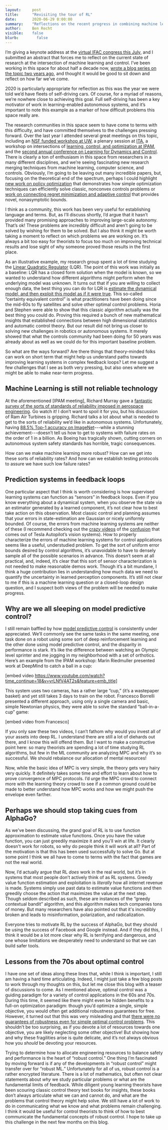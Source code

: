 ```yaml
---
layout:     post
title:      "Revisiting the tour of RL"
date:       2020-06-29 0:00:00
summary:    "Reflections on the recent progress in combining machine learning and control theory to build safe, agile, and autonomous systems."
author:     Ben Recht
visible:    false
blurb: 		  false
---
```


I’m giving a keynote address at the [virtual IFAC congress this July](https://www.ifac2020.org/), and I submitted an abstract that forces me to reflect on the current state of research at the intersection of machine learning and control. I’ve been working in this space for about half a decade now, [wrote a blog series on the topic two years ago](https://www.argmin.net/2018/06/25/outsider-rl/), and thought it would be good to sit down and reflect on how far we’ve come.

2020 is particularly appropriate for reflection as this was the year we were told we’d have fleets of self-driving cars. Of course, for a myriad of reasons, we’re nowhere close to achieving this goal. Full self-driving has been a key motivator of work in learning-enabled autonomous systems, and it’s important to note this example as a marker of how difficult problems this space really are.

The research communities in this space seem to have come to terms with this difficulty, and have committed themselves to the challenges pressing forward. Over the last year I attended several great meetings on this topic, including an [NSF funded workshop at UW](https://ajwagen.github.io/adsi_learning_and_control/), a plenary session at [ITA](https://ita.ucsd.edu/ws/), a workshop on intersections of [learning, control, and optimization at IPAM](https://www.ipam.ucla.edu/programs/workshops/intersections-between-control-learning-and-optimization/?tab=overview), and the [second annual conference on Learning for Dynamics and Control](https://sites.google.com/berkeley.edu/l4dc/home). There is clearly a ton of enthusiasm in this space from researchers in a many different disciplines, and we’re seeing fascinating new research merging techniques from machine learning, computer science, and controls. Obviously, I’m going to be leaving out many incredible papers, but, focusing on the theoretical end of the spectrum, perhaps I could highlight [new work on policy optimization](https://arxiv.org/abs/1912.11899) that demonstrates how simple optimization techniques can efficiently solve classic, nonconvex controls problems or [work on connecting regret minimization and adaptive control](https://arxiv.org/abs/1902.08721) that provides novel, nonasymptotic bounds.

I think as a community, this work has been very useful for establishing language and terms. But, as I’ll discuss shortly, I’d argue that it hasn’t provided many promising approaches to improving large-scale autonomy. That’s ok! These problems are incredibly difficult and aren’t going to be solved by wishing for them to be solved. But I also think it might be worth taking a moment to reflect on which problems we are working on. It’s always a bit too easy for theorists to focus too much on improving technical results and lose sight of why someone proved those results in the first place.

As an illustrative example, my research group spent a lot of time studying the [Linear Quadratic Regulator](http://www.argmin.net/2018/02/08/lqr/) (LQR). The point of this work was initially as a baseline: LQR has a closed form solution when the model is known, so we wanted to understand how different algorithms might perform when the underlying model was unknown. It turns out that if you are willing to collect enough data, the best thing you can do for LQR is [estimate the dynamical model, and then exploit this model as if it were true](https://arxiv.org/abs/1902.07826). This so-called “certainty equivalent control” is what practitioners have been doing since the mid-60s to fly satellites and solve other optimal control problems. Horia and Stephen were able to show that this classic algorithm actually was the best thing you could do. Proving this required a bunch of new mathematical insights that established connections between high dimensional statistics and automatic control theory. But our result did not bring us closer to solving new challenges in robotics or autonomous systems. It merely showed that what the controls community had been doing for 50 years was already about as well as we could do for this important baseline problem.

So what are the ways forward? Are there things that theory-minded folks can work on short term that might help us understand paths towards improving learning systems in complex feedback loops? Let me suggest a few challenges that I see as both very pressing, but also ones where we might be able to make near-term progress.

## Machine Learning is still not reliable technology

At the aforementioned [IPAM meeting], Richard Murray gave a [fantastic survey of the sorts of standards of reliability imposed in aerospace engineering](https://www.youtube.com/watch?v=Wi8Y---ce28). Go watch it! I don’t want to spoil it for you, but his discussion of Ram Air Turbines is gripping. Richard talks a lot about what is needed to get to the sorts of reliability we’d like in autonomous systems. Unfortunately, having [88.5% Top-1 accuracy on ImageNet](https://arxiv.org/abs/2003.08237)---while a stunning achievement---doesn’t tell us how to get to systems with failure rates on the order of 1 in a billion. As Boeing has tragically shown, cutting corners on autonomous system safety standards has horrible, tragic consequences.

How can we make machine learning more robust? How can we get into these sorts of reliability rates? And how can we establish testing protocols to assure we have such low failure rates?

## Prediction systems in feedback loops

One particular aspect that I think is worth considering is how supervised learning systems can function as “sensors” in feedback loops. Even if you know everything about a dynamical system, when you observe the state via an estimator generated by a learned component, it’s not clear how to best take action on this observation. Most classic control and planning assumes that your errors in state-estimation are Gaussian or nicely uniformly bounded. Of course, the errors from machine learning systems are neither of these (I recommend checking out the [crazy videos](https://youtu.be/A0cb7wZVFf4) of the [confusion](https://twitter.com/greentheonly/status/1130956365063761920) that comes out of Tesla Autopilot’s vision systems). How to properly characterize the errors of machine learning systems for control applications seems like a useful, understudied problem. To get the sort of uniform error bounds desired by control algorithms, it’s unavoidable to have to densely sample all of the possible scenarios in advance. This doesn’t seem at all practical, and, indeed, it’s clear that this sort of sensor characterization is not needed to make reasonable demos work. Though it’s a bit mundane, I think a huge contribution lies in understanding how much data we need to quantify the uncertainty in learned perception components. It’s still not clear to me if this is a machine learning question or a closed-loop design question, and I suspect both views of the problem will be needed to make progress.

## Why are we all sleeping on model predictive control?

I still remain baffled by how [model predictive control](http://www.argmin.net/2018/05/02/adp/) is consistently under appreciated. We’ll commonly see the same tasks in the same meeting, one task done on a robot using some sort of deep reinforcement learning and the other done using model predictive control, and the disparity in performance is stark. It’s like the difference between watching an Olympic level sprinter and me jogging in my neighborhood with a set of orthotics. Here’s an example from the IPAM workshop: Marin Riedmuller presented work at DeepMind to catch a ball in a cup:

[embed video https://www.youtube.com/watch?time_continue=18&v=yrLNfV4AT2s&feature=emb_title]

This system uses two cameras, has a rather large “cup,” (it’s a wastepaper basket) and yet still takes 3 days to train on the robot. Francesco Borrelli presented a different approach, using only a single camera and basic, simple Newtonian physics, they were able to solve the standard “ball-in-a-cup” game:

[embed video from Francesco]

If you only saw these two videos, I can’t fathom why would you invest all of your assets into deep RL. I understand there are still a lot of diehards out there, and I know this will offend them. But I want to make a constructive point here: so many theorists are spending a lot of time studying RL algorithms, but few in the ML community are analyzing MPC and why it’s so successful. We should rebalance our allocation of mental resources!

Now, while the basic idea of MPC is very simple, the theory gets very hairy very quickly. It definitely takes some time and effort to learn about how to prove convergence of MPC protocols. I’d urge the MPC crowd to connect more with the learning theory crowd to see if a common ground could be made to better understand how MPC works and how we might push the envelope even farther.

## Perhaps we should stop taking cues from AlphaGo?

As we've been discussing, the grand goal of RL is to use function approximation to estimate value functions. Once you have the value function, you can just greedily maximize it and you'll win at life. It clearly doesn't work for robots, so why do people think it will work at all? Part of the motivation is that this has been used successfully to solve Go. But at some point I think we all have to come to terms with the fact that games are not the real world.

Now, I’d actually argue that RL _does_ work in the real world, but it’s in systems that most people don’t actively think of as RL systems. Greedy value function estimation and exploitation is *literally* how all internet revenue is made. Systems simply use past data to estimate value functions and then greedily choose the action that maximizes the value at the next step. Though seldom described as such, these are instances of the “greedy contextual bandit” algorithm, and this algorithm makes tech companies tons of money. But many researchers have also pointed out that it's incredibly broken and leads to misinformation, polarization, and radicalization.

Everyone tries to motivate RL by the success of AlphaGo, but they should be using the success of Facebook and Google instead. And if they did this, I think it would be a lot more clear why RL is terrifying and dangerous, and one whose limitations we desperately need to understand so that we can build safer tools.

## Lessons from the 70s about optimal control

I have one set of ideas along these lines that, while I think is important, I still am having a hard time articulating. Indeed, I might just take a few blog posts to work through my thoughts on this, but let me close this blog with a teaser of discussions to come. As I mentioned above, optimal control was a guiding paradigm for a variety of control applications in the 60s and 70s. During this time, it seemed like there might even be hidden benefits to a full-on optimization paradigm: though you’d optimize a single, simple objective, you would often get additional robustness guarantees for free. However, it turned out that this was very misleading and that [there were no guarantees of robustness even for simple optimal control problems](https://ieeexplore.ieee.org/document/1101812). This shouldn’t be too surprising, as if you devote a lot of resources towards one objective, you are likely neglecting some other objective! But showing how and why these fragilities arise is quite delicate, and it’s not always obvious how you _should_ be devoting your resources.

Trying to determine how to allocate engineering resources to balance safety and performance is the heart of “robust control.” One thing I’m fascinated by moving forward is if any of the developments in “robust control” might transfer over for “robust ML.” Unfortunately for all of us, robust control is a rather encrypted literature. There is a lot of mathematics, but often not clear statements about _why_ we study particular problems or what are the fundamental limits of feedback. While diligent young learning theorists have been scouring classic control theory text books for insights, these books don’t always articulate what we can and cannot do, and what are the problems that control theory might help solve. We still have a lot of work to do in communicating what we know and what problems remain challenging. I think it would be useful for control theorists to think of how to best communicate the fundamental concepts of robust control. I hope to take up this challenge in the next few months on this blog.
